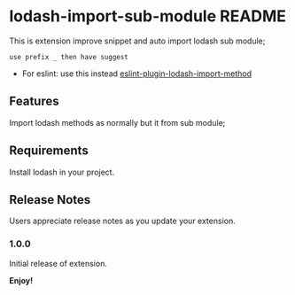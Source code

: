 # lodash-import-sub-module README

This is extension improve snippet and auto import lodash sub module;

`use prefix _ then have suggest`

- For eslint: use this instead [eslint-plugin-lodash-import-method](https://github.com/antn9x/eslint-plugin-lodash-import-method)

## Features

Import lodash methods as normally but it from sub module;

## Requirements

Install lodash in your project.

## Release Notes

Users appreciate release notes as you update your extension.

### 1.0.0

Initial release of extension.

**Enjoy!**
